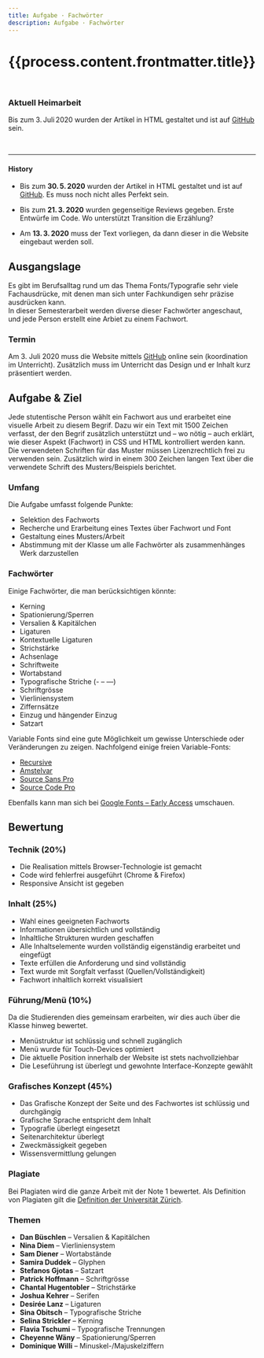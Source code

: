 ```yaml
---
title: Aufgabe · Fachwörter
description: Aufgabe · Fachwörter
---
```





<header>

# {{process.content.frontmatter.title}}


</header>



<div class="next">

### Aktuell Heimarbeit

Bis zum 3. Juli 2020 wurden der Artikel in HTML gestaltet und ist auf [GitHub](https://github.com/logrinto/IAD2019.type-terms) sein.

<br />

---


#### History
* Bis zum **30. 5. 2020** wurden der Artikel in HTML gestaltet und ist auf [GitHub](https://github.com/logrinto/IAD2019.type-terms). Es muss noch nicht alles Perfekt sein.

* Bis zum **21. 3. 2020** wurden gegenseitige Reviews gegeben. Erste Entwürfe im Code. Wo unterstützt Transition die Erzählung?
* Am **13. 3. 2020** muss der Text vorliegen, da dann dieser in die Website eingebaut werden soll.

</div>



## Ausgangslage

Es gibt im Berufsalltag rund um das Thema Fonts/Typografie sehr viele Fachausdrücke, mit denen man sich unter Fachkundigen sehr präzise ausdrücken kann.  
In dieser Semesterarbeit werden diverse dieser Fachwörter angeschaut, und jede Person erstellt eine Arbiet zu einem Fachwort.

### Termin
Am 3. Juli 2020 muss die Website mittels [GitHub](https://github.com/logrinto/IAD2019.type-terms) online sein (koordination im Unterricht). Zusätzlich muss im Unterricht das Design und er Inhalt kurz präsentiert werden.


## Aufgabe & Ziel

Jede stutentische Person wählt ein Fachwort aus und erarbeitet eine visuelle Arbeit zu diesem Begrif. Dazu wir ein Text mit 1500 Zeichen verfasst, der den Begrif zusätzlich unterstützt und – wo nötig – auch erklärt, wie dieser Aspekt (Fachwort) in CSS und HTML kontrolliert werden kann.   
Die verwendeten Schriften für das Muster müssen Lizenzrechtlich frei zu verwenden sein. Zusätzlich wird in einem 300 Zeichen langen Text über die verwendete Schrift des Musters/Beispiels berichtet.


### Umfang
Die Aufgabe umfasst folgende Punkte:

* Selektion des Fachworts
* Recherche und Erarbeitung eines Textes über Fachwort und Font
* Gestaltung eines Musters/Arbeit
* Abstimmung mit der Klasse um alle Fachwörter als zusammenhänges Werk darzustellen

### Fachwörter
Einige Fachwörter, die man berücksichtigen könnte:


* Kerning
* Spationierung/Sperren
* Versalien & Kapitälchen
* Ligaturen
* Kontextuelle Ligaturen
* Strichstärke
* Achsenlage
* Schriftweite
* Wortabstand
* Typografische Striche (- – —)
* Schriftgrösse
* Vierliniensystem
* Ziffernsätze
* Einzug und hängender Einzug
* Satzart


Variable Fonts sind eine gute Möglichkeit um gewisse Unterschiede oder Veränderungen zu zeigen. Nachfolgend einige freien Variable-Fonts:


* [Recursive](https://www.recursive.design/)
* [Amstelvar](https://github.com/TypeNetwork/Amstelvar/releases)
* [Source Sans Pro](https://github.com/adobe-fonts/source-sans-pro/releases)
* [Source Code Pro](https://github.com/adobe-fonts/source-code-pro/releases)

Ebenfalls kann man sich bei [Google Fonts – Early Access](https://fonts.google.com/earlyaccess) umschauen.

  <!--
  font
    Vesper Libre
    Nunito
  -->


## Bewertung

### Technik (20%)

* Die Realisation mittels Browser-Technologie ist gemacht
* Code wird fehlerfrei ausgeführt (Chrome & Firefox)
* Responsive Ansicht ist gegeben

### Inhalt (25%)

* Wahl eines geeigneten Fachworts
* Informationen übersichtlich und vollständig
* Inhaltliche Strukturen wurden geschaffen
* Alle Inhaltselemente wurden vollständig eigenständig erarbeitet und eingefügt
* Texte erfüllen die Anforderung und sind vollständig
* Text wurde mit Sorgfalt verfasst (Quellen/Vollständigkeit)
* Fachwort inhaltlich korrekt visualisiert

### Führung/Menü (10%)

Da die Studierenden dies gemeinsam erarbeiten, wir dies auch über die Klasse hinweg bewertet.

* Menüstruktur ist schlüssig und schnell zugänglich
* Menü wurde für Touch-Devices optimiert
* Die aktuelle Position innerhalb der Website ist stets nachvollziehbar
* Die Leseführung ist überlegt und gewohnte Interface-Konzepte gewählt

### Grafisches Konzept (45%)

* Das Grafische Konzept der Seite und des Fachwortes ist schlüssig und durchgängig
* Grafische Sprache entspricht dem Inhalt
* Typografie überlegt eingesetzt
* Seitenarchitektur überlegt
* Zweckmässigkeit gegeben
* Wissensvermittlung gelungen


### Plagiate
Bei Plagiaten wird die ganze Arbeit mit der Note 1 bewertet. Als Definition von Plagiaten gilt die [Definition der Universität Zürich](https://web.archive.org/web/20180718162232/http://www.uzh.ch/de/studies/teaching/plagiate.html).




### Themen


* **Dan Büschlen** – Versalien & Kapitälchen
* **Nina Diem** – Vierliniensystem
* **Sam Diener** – Wortabstände
* **Samira Duddek** – Glyphen
* **Stefanos Gjotas** – Satzart
* **Patrick Hoffmann** – Schriftgrösse
* **Chantal Hugentobler** – Strichstärke
* **Joshua Kehrer** – Serifen
* **Desirée Lanz** – Ligaturen
* **Sina Obitsch** – Typografische Striche
* **Selina Strickler** – Kerning
* **Flavia Tschumi** – Typografische Trennungen
* **Cheyenne Wäny** – Spationierung/Sperren
* **Dominique Willi** – Minuskel-/Majuskelziffern
